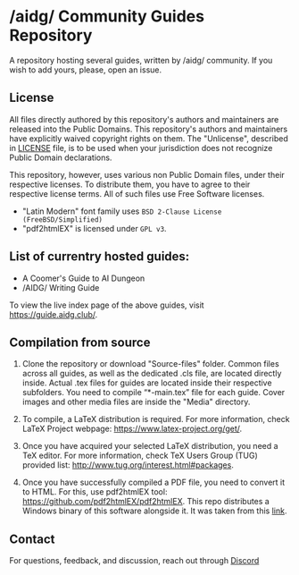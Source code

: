 # /aidg/ Community Guides Repository

A repository hosting several guides, written by /aidg/ community.
If you wish to add yours, please, open an issue.

## License
All files directly authored by this repository's authors and maintainers are released into the Public Domains. This repository's authors and maintainers have explicitly waived copyright rights on them.
The "Unlicense", described in [LICENSE](https://github.com/CoomersGuide/CoomersGuide.github.io/blob/main/LICENSE) file, is to be used when your jurisdiction does not recognize Public Domain declarations.

This repository, however, uses various non Public Domain files, under their respective licenses. To distribute them, you have to agree to their respective license terms. All of such files use Free Software licenses.
* "Latin Modern" font family uses `BSD 2-Clause License (FreeBSD/Simplified)`
* "pdf2htmlEX" is licensed under `GPL v3`.

## List of currentry hosted guides:
* A Coomer's Guide to AI Dungeon
* /AIDG/ Writing Guide

To view the live index page of the above guides, visit https://guide.aidg.club/.

## Compilation from source

1. Clone the repository or download "Source-files" folder.
Common files across all guides, as well as the dedicated .cls file, are located directly inside.
Actual .tex files for guides are located inside their respective subfolders.
You need to compile “*-main.tex” file for each guide.
Cover images and other media files are inside the "Media" directory.

2. To compile, a LaTeX distribution is required. For more information, check LaTeX Project webpage:
https://www.latex-project.org/get/.

3. Once you have acquired your selected LaTeX distribution, you need a TeX editor. For more information, check TeX Users Group (TUG) provided list:
http://www.tug.org/interest.html#packages.

4. Once you have successfully compiled a PDF file, you need to convert it to HTML. For this, use pdf2htmlEX tool:
https://github.com/pdf2htmlEX/pdf2htmlEX.
This repo distributes a Windows binary of this software alongside it.
It was taken from this [link](https://soft.rubypdf.com/software/pdf2htmlex-windows-version).

## Contact

For questions, feedback, and discussion, reach out through [Discord](https://discordapp.com/users/773014944718389248)
